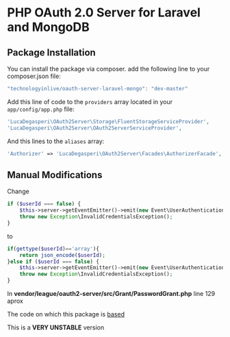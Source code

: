 # PHP OAuth 2.0 Server for Laravel and MongoDB


## Package Installation

You can install the package via composer. add the following line to your composer.json file:

```javascript
"technologyinlive/oauth-server-laravel-mongo": "dev-master"
```

Add this line of code to the ```providers``` array located in your ```app/config/app.php``` file:
```php
'LucaDegasperi\OAuth2Server\Storage\FluentStorageServiceProvider',
'LucaDegasperi\OAuth2Server\OAuth2ServerServiceProvider',
```

And this lines to the ```aliases``` array:
```php
'Authorizer' => 'LucaDegasperi\OAuth2Server\Facades\AuthorizerFacade',
```

## Manual Modifications

Change
```php
if ($userId === false) {
    $this->server->getEventEmitter()->emit(new Event\UserAuthenticationFailedEvent($this->server->getRequest()));
    throw new Exception\InvalidCredentialsException();
}     
```
to
```php
if(gettype($userId)=='array'){
    return json_encode($userId);
}else if ($userId === false) {
    $this->server->getEventEmitter()->emit(new Event\UserAuthenticationFailedEvent($this->server->getRequest()));
    throw new Exception\InvalidCredentialsException();
}
```
In **vendor/league/oauth2-server/src/Grant/PasswordGrant.php** line 129 aprox


The code on which this package is [based](https://github.com/lucadegasperi/oauth2-server-laravel)

This is a **VERY UNSTABLE** version

